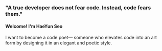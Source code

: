 ### "A true developer does not fear code. Instead, code fears them." 
#### Welcome! I'm HaeYun Seo
I want to become a code poet— someone who elevates code into an art form by designing it in an elegant and poetic style.
